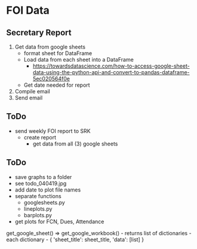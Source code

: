 # FOI Data


## Secretary Report
1. Get data from google sheets
    - format sheet for DataFrame
    - Load data from each sheet into a DataFrame
        - https://towardsdatascience.com/how-to-access-google-sheet-data-using-the-python-api-and-convert-to-pandas-dataframe-5ec020564f0e
    - Get date needed for report
2. Compile email
3. Send email

## ToDo
- send weekly FOI report to SRK
    - create report
        - get data from all (3) google sheets


## ToDo
- save graphs to a folder
- see todo_040419.jpg
- add date to plot file names
- separate functions
    - googlesheets.py
    - lineplots.py
    - barplots.py
- get plots for FCN, Dues, Attendance



get_google_sheet() => get_google_workbook()
    - returns list of dictionaries
    - each dictionary
        - {
            'sheet_title': sheet_title,
            'data': [list]
        }